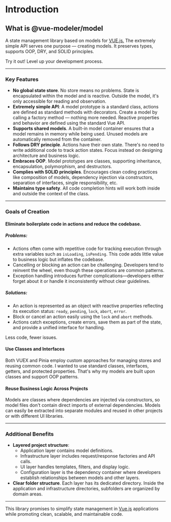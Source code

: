 # Introduction

## What is @vue-modeler/model

A state management library based on models for [VUE.js.](VUE.js.) The extremely simple API serves one purpose — creating models. It preserves types, supports OOP, DRY, and SOLID principles.

Try it out! Level up your development process.

---

### Key Features

- **No global state store**. No store means no problems. State is encapsulated within the model and is reactive. Outside the model, it's only accessible for reading and observation.
- **Extremely simple API**: A model prototype is a standard class, actions are defined as standard methods with decorators. Create a model by calling a factory method — nothing more needed. Reactive properties and behavior are defined using the standard Vue API.
- **Supports shared models**. A built-in model container ensures that a model remains in memory while being used. Unused models are automatically removed from the container.
- **Follows DRY principle**. Actions have their own state. There's no need to write additional code to track action states. Focus instead on designing architecture and business logic.
- **Embraces OOP**. Model prototypes are classes, supporting inheritance, encapsulation, polymorphism, and destructors.
- **Complies with SOLID principles**. Encourages clean coding practices like composition of models, dependency injection via constructors, separation of interfaces, single responsibility, etc.
- **Maintains type safety**. All code completion hints will work both inside and outside the context of the class.

---

### Goals of Creation

#### **Eliminate boilerplate code in actions and reduce the codebase.**
##### Problems:
- Actions often come with repetitive code for tracking execution through extra variables such as `isLoading`, `isPending`. This code adds little value to business logic but inflates the codebase.
- Cancelling or blocking an action can be challenging. Developers tend to reinvent the wheel, even though these operations are common patterns.
- Exception handling introduces further complications—developers either forget about it or handle it inconsistently without clear guidelines.

##### Solutions:
- An action is represented as an object with reactive properties reflecting its execution status: `ready`, `pending`, `lock`, `abort`, `error`.
- Block or cancel an action easily using the `lock` and `abort` methods.
- Actions catch exceptions, create errors, save them as part of the state, and provide a unified interface for handling.

Less code, fewer issues.

#### **Use Classes and Interfaces**
Both VUEX and Pinia employ custom approaches for managing stores and reusing common code. I wanted to use standard classes, interfaces, getters, and protected properties. That's why my models are built upon classes and support OOP patterns.

#### **Reuse Business Logic Across Projects**
Models are classes where dependencies are injected via constructors, so model files don't contain direct imports of external dependencies. Models can easily be extracted into separate modules and reused in other projects or with different UI libraries.

---

### Additional Benefits
- **Layered project structure**:
   - Application layer contains model definitions.
   - Infrastructure layer includes request/response factories and API calls.
   - UI layer handles templates, filters, and display logic.
   - Configuration layer is the dependency container where developers establish relationships between models and other layers.
- **Clear folder structure**. Each layer has its dedicated directory. Inside the application and infrastructure directories, subfolders are organized by domain areas.

---

This library promises to simplify state management in [Vue.js](Vue.js) applications while promoting clean, scalable, and maintainable code.